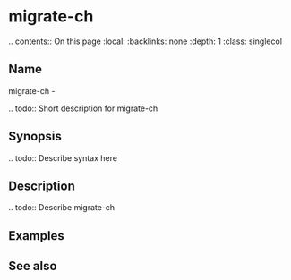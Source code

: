 

# migrate-ch

.. contents:: On this page
    :local:
    :backlinks: none
    :depth: 1
    :class: singlecol

Name
----
migrate-ch - 

.. todo::
    Short description for migrate-ch

Synopsis
--------
.. todo::
   Describe syntax here

Description
-----------
.. todo::
    Describe migrate-ch

Examples
--------

See also
--------

